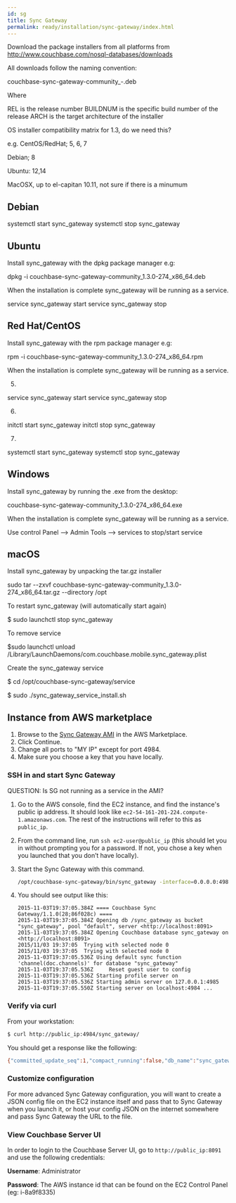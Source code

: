 ```yaml
---
id: sg
title: Sync Gateway
permalink: ready/installation/sync-gateway/index.html
---
```



Download the package installers from all platforms from http://www.couchbase.com/nosql-databases/downloads

All downloads follow the naming convention:

couchbase-sync-gateway-community_<REL>-<BUILDNUM><ARCH>.deb

Where 

REL is the release number
BUILDNUM is the specific build number of the release
ARCH is the target architecture of the installer

OS installer compatibility matrix for 1.3, do we need this?

e.g. CentOS/RedHat; 5, 6, 7

Debian; 8

Ubuntu: 12,14

MacOSX, up to el-capitan 10.11, not sure if there is a minumum


## Debian

systemctl start sync_gateway
systemctl stop sync_gateway


## Ubuntu

Install sync_gateway with the dpkg package manager e.g:

dpkg -i couchbase-sync-gateway-community_1.3.0-274_x86_64.deb

When the installation is complete sync_gateway will be running as a service.

service sync_gateway start
service sync_gateway stop

## Red Hat/CentOS

Install sync_gateway with the rpm package manager e.g:

rpm -i couchbase-sync-gateway-community_1.3.0-274_x86_64.rpm

When the installation is complete sync_gateway will be running as a service.

5)

service sync_gateway start
service sync_gateway stop

6) 

initctl start sync_gateway
initctl stop sync_gateway

7) 

systemctl start sync_gateway
systemctl stop sync_gateway

## Windows

Install sync_gateway by running the .exe from the desktop:

couchbase-sync-gateway-community_1.3.0-274_x86_64.exe

When the installation is complete sync_gateway will be running as a service.

Use control Panel --> Admin Tools --> services to stop/start service

## macOS

Install sync_gateway by unpacking the tar.gz installer

sudo tar --zxvf couchbase-sync-gateway-community_1.3.0-274_x86_64.tar.gz --directory /opt

To restart sync_gateway (will automatically start again)

$ sudo launchctl stop sync_gateway

To remove service

$sudo launchctl unload /Library/LaunchDaemons/com.couchbase.mobile.sync_gateway.plist

Create the sync_gateway service

$ cd /opt/couchbase-sync-gateway/service

$ sudo ./sync_gateway_service_install.sh

## Instance from AWS marketplace

1. Browse to the [Sync Gateway AMI](https://aws.amazon.com/marketplace/pp/B013XDO1B4) in the AWS Marketplace.
2. Click Continue.
3. Change all ports to "MY IP" except for port 4984.
4. Make sure you choose a key that you have locally.

### SSH in and start Sync Gateway

QUESTION: Is SG not running as a service in the AMI?

1. Go to the AWS console, find the EC2 instance, and find the instance's public ip address. It should look like `ec2-54-161-201-224.compute-1.amazonaws.com`. The rest of the instructions will refer to this as `public_ip`.
2. From the command line, run `ssh ec2-user@public_ip` (this should let you in without prompting you for a password. If not, you chose a key when you launched that you don’t have locally).
3. Start the Sync Gateway with this command.

    ```bash
    /opt/couchbase-sync-gateway/bin/sync_gateway -interface=0.0.0.0:4984 -url=http://localhost:8091 -bucket=sync_gateway -dbname=sync_gateway
    ```

4. You should see output like this:

    ```
    2015-11-03T19:37:05.384Z ==== Couchbase Sync Gateway/1.1.0(28;86f028c) ====
    2015-11-03T19:37:05.384Z Opening db /sync_gateway as bucket "sync_gateway", pool "default", server <http://localhost:8091>
    2015-11-03T19:37:05.384Z Opening Couchbase database sync_gateway on <http://localhost:8091>
    2015/11/03 19:37:05  Trying with selected node 0
    2015/11/03 19:37:05  Trying with selected node 0
    2015-11-03T19:37:05.536Z Using default sync function 'channel(doc.channels)' for database "sync_gateway"
    2015-11-03T19:37:05.536Z     Reset guest user to config
    2015-11-03T19:37:05.536Z Starting profile server on
    2015-11-03T19:37:05.536Z Starting admin server on 127.0.0.1:4985
    2015-11-03T19:37:05.550Z Starting server on localhost:4984 ...
    ```

### Verify via curl

From your workstation:

```bash
$ curl http://public_ip:4984/sync_gateway/
```
You should get a response like the following:

```bash
{"committed_update_seq":1,"compact_running":false,"db_name":"sync_gateway","disk_format_version":0,"instance_start_time":1446579479331843,"purge_seq":0,"update_seq":1}
```

### Customize configuration

For more advanced Sync Gateway configuration, you will want to create a JSON config file on the EC2 instance itself and pass that to Sync Gateway when you launch it, or host your config JSON on the internet somewhere and pass Sync Gateway the URL to the file.

### View Couchbase Server UI

In order to login to the Couchbase Server UI, go to `http://public_ip:8091` and use the following credentials:

**Username**: Administrator

**Password**: The AWS instance id that can be found on the EC2 Control Panel (eg: i-8a9f8335)